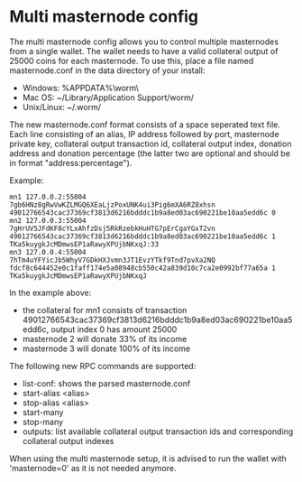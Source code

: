 Multi masternode config
=======================

The multi masternode config allows you to control multiple masternodes from a single wallet. The wallet needs to have a valid collateral output of 25000 coins for each masternode. To use this, place a file named masternode.conf in the data directory of your install:
 * Windows: %APPDATA%\worm\
 * Mac OS: ~/Library/Application Support/worm/
 * Unix/Linux: ~/.worm/

The new masternode.conf format consists of a space seperated text file. Each line consisting of an alias, IP address followed by port, masternode private key, collateral output transaction id, collateral output index, donation address and donation percentage (the latter two are optional and should be in format "address:percentage").

Example:
```
mn1 127.0.0.2:55004 7gb6HNz8gRwVwKZLMGQ6XEaLjzPoxUNK4ui3Pig6mXA6RZ8xhsn 49012766543cac37369cf3813d6216bdddc1b9a8ed03ac690221be10aa5edd6c 0
mn2 127.0.0.3:55004 7gHrUV5JFdKF8cYLxAhfzDsj5RkRzebkHuHTG7pErCgaYGxT2vn 49012766543cac37369cf3813d6216bdddc1b9a8ed03ac690221be10aa5edd6c 1 TKa5kuygkJcMDmwsEP1aRawyXPUjbNKxqJ:33
mn3 127.0.0.4:55004 7hTm4uYFYicJb5WhyV7GDkHXJvmn3JT1EvzYTkf9Tnd7pvXa2NQ fdcf8c644452e0c1faff174e5a08948cb550c42a839d10c7ca2e0992bf77a65a 1 TKa5kuygkJcMDmwsEP1aRawyXPUjbNKxqJ
```

In the example above:
* the collateral for mn1 consists of transaction 49012766543cac37369cf3813d6216bdddc1b9a8ed03ac690221be10aa5edd6c, output index 0 has amount 25000
* masternode 2 will donate 33% of its income
* masternode 3 will donate 100% of its income


The following new RPC commands are supported:
* list-conf: shows the parsed masternode.conf
* start-alias \<alias\>
* stop-alias \<alias\>
* start-many
* stop-many
* outputs: list available collateral output transaction ids and corresponding collateral output indexes

When using the multi masternode setup, it is advised to run the wallet with 'masternode=0' as it is not needed anymore.
